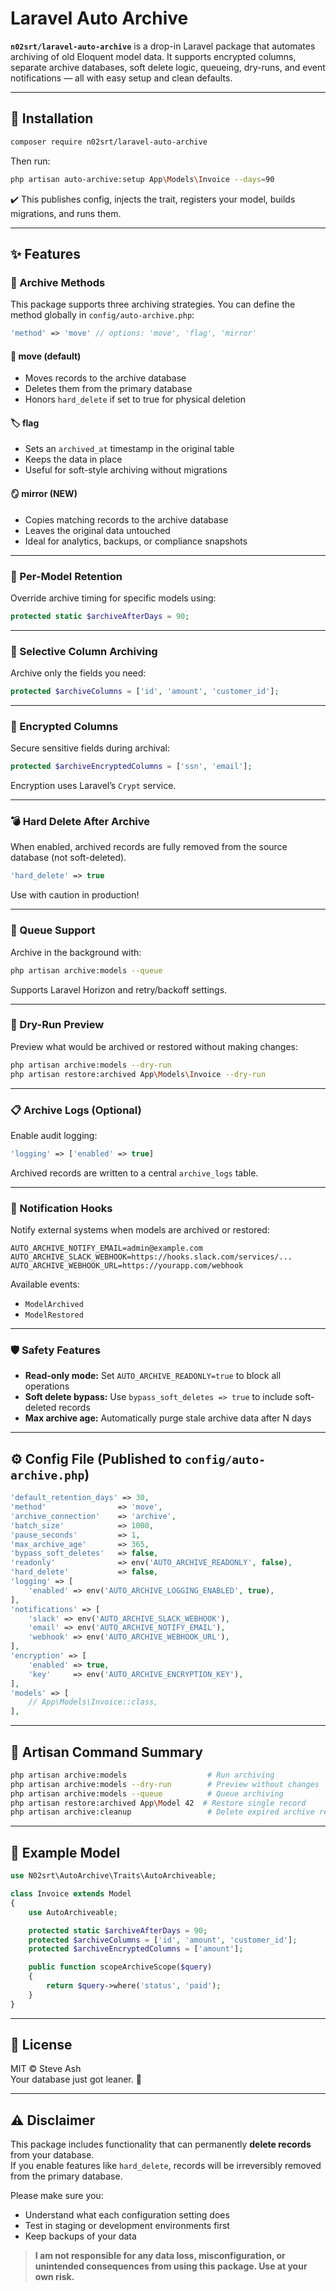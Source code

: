 # Laravel Auto Archive

**`n02srt/laravel-auto-archive`** is a drop-in Laravel package that automates archiving of old Eloquent model data. It supports encrypted columns, separate archive databases, soft delete logic, queueing, dry-runs, and event notifications — all with easy setup and clean defaults.

---

## 🚀 Installation

```bash
composer require n02srt/laravel-auto-archive
```

Then run:

```bash
php artisan auto-archive:setup App\Models\Invoice --days=90
```

✔️ This publishes config, injects the trait, registers your model, builds migrations, and runs them.

---

## ✨ Features


### 🧠 Archive Methods

This package supports three archiving strategies. You can define the method globally in `config/auto-archive.php`:

```php
'method' => 'move' // options: 'move', 'flag', 'mirror'
```

#### 🔁 move (default)
- Moves records to the archive database
- Deletes them from the primary database
- Honors `hard_delete` if set to true for physical deletion

#### 🏷️ flag
- Sets an `archived_at` timestamp in the original table
- Keeps the data in place
- Useful for soft-style archiving without migrations

#### 🪞 mirror (NEW)
- Copies matching records to the archive database
- Leaves the original data untouched
- Ideal for analytics, backups, or compliance snapshots
--- 
### 📆 Per-Model Retention

Override archive timing for specific models using:

```php
protected static $archiveAfterDays = 90;
```

---

### 🧼 Selective Column Archiving

Archive only the fields you need:

```php
protected $archiveColumns = ['id', 'amount', 'customer_id'];
```

---

### 🔐 Encrypted Columns

Secure sensitive fields during archival:

```php
protected $archiveEncryptedColumns = ['ssn', 'email'];
```

Encryption uses Laravel’s `Crypt` service.

---

### 💣 Hard Delete After Archive

When enabled, archived records are fully removed from the source database (not soft-deleted).

```php
'hard_delete' => true
```

Use with caution in production!

---

### 🔁 Queue Support

Archive in the background with:

```bash
php artisan archive:models --queue
```

Supports Laravel Horizon and retry/backoff settings.

---

### 🧪 Dry-Run Preview

Preview what would be archived or restored without making changes:

```bash
php artisan archive:models --dry-run
php artisan restore:archived App\Models\Invoice --dry-run
```

---

### 📋 Archive Logs (Optional)

Enable audit logging:

```php
'logging' => ['enabled' => true]
```

Archived records are written to a central `archive_logs` table.

---

### 📣 Notification Hooks

Notify external systems when models are archived or restored:

```env
AUTO_ARCHIVE_NOTIFY_EMAIL=admin@example.com
AUTO_ARCHIVE_SLACK_WEBHOOK=https://hooks.slack.com/services/...
AUTO_ARCHIVE_WEBHOOK_URL=https://yourapp.com/webhook
```

Available events:
- `ModelArchived`
- `ModelRestored`

---

### 🛡 Safety Features

- **Read-only mode:** Set `AUTO_ARCHIVE_READONLY=true` to block all operations
- **Soft delete bypass:** Use `bypass_soft_deletes => true` to include soft-deleted records
- **Max archive age:** Automatically purge stale archive data after N days

---

## ⚙️ Config File (Published to `config/auto-archive.php`)

```php
'default_retention_days' => 30,
'method'                => 'move',
'archive_connection'    => 'archive',
'batch_size'            => 1000,
'pause_seconds'         => 1,
'max_archive_age'       => 365,
'bypass_soft_deletes'   => false,
'readonly'              => env('AUTO_ARCHIVE_READONLY', false),
'hard_delete'           => false,
'logging' => [
    'enabled' => env('AUTO_ARCHIVE_LOGGING_ENABLED', true),
],
'notifications' => [
    'slack' => env('AUTO_ARCHIVE_SLACK_WEBHOOK'),
    'email' => env('AUTO_ARCHIVE_NOTIFY_EMAIL'),
    'webhook' => env('AUTO_ARCHIVE_WEBHOOK_URL'),
],
'encryption' => [
    'enabled' => true,
    'key'     => env('AUTO_ARCHIVE_ENCRYPTION_KEY'),
],
'models' => [
    // App\Models\Invoice::class,
],
```

---

## 🧪 Artisan Command Summary

```bash
php artisan archive:models                  # Run archiving
php artisan archive:models --dry-run        # Preview without changes
php artisan archive:models --queue          # Queue archiving
php artisan restore:archived App\Model 42  # Restore single record
php artisan archive:cleanup                 # Delete expired archive records
```

---

## 🧬 Example Model

```php
use N02srt\AutoArchive\Traits\AutoArchiveable;

class Invoice extends Model
{
    use AutoArchiveable;

    protected static $archiveAfterDays = 90;
    protected $archiveColumns = ['id', 'amount', 'customer_id'];
    protected $archiveEncryptedColumns = ['amount'];

    public function scopeArchiveScope($query)
    {
        return $query->where('status', 'paid');
    }
}
```

---

## 📄 License

MIT © Steve Ash  
Your database just got leaner. 🧹


---

## ⚠️ Disclaimer

This package includes functionality that can permanently **delete records** from your database.  
If you enable features like `hard_delete`, records will be irreversibly removed from the primary database.

Please make sure you:
- Understand what each configuration setting does
- Test in staging or development environments first
- Keep backups of your data

> **I am not responsible for any data loss, misconfiguration, or unintended consequences from using this package. Use at your own risk.**



